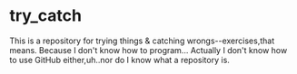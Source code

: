 # try_catch
This is a repository for trying things &amp; catching wrongs--exercises,that means.
Because I don't know how to program...
Actually I don't know how to use GitHub either,uh..nor do I know what a repository is.
